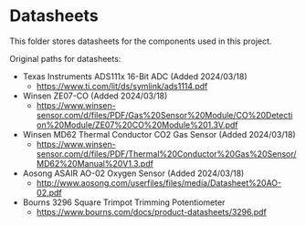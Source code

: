 # Datasheets
This folder stores datasheets for the components used in this project.

Original paths for datasheets:
* Texas Instruments ADS111x 16-Bit ADC (Added 2024/03/18)
  * https://www.ti.com/lit/ds/symlink/ads1114.pdf
* Winsen ZE07-CO (Added 2024/03/18)
  * https://www.winsen-sensor.com/d/files/PDF/Gas%20Sensor%20Module/CO%20Detection%20Module/ZE07%20CO%20Module%201.3V.pdf
* Winsen MD62 Thermal Conductor CO2 Gas Sensor (Added 2024/03/18)
  * https://www.winsen-sensor.com/d/files/PDF/Thermal%20Conductor%20Gas%20Sensor/MD62%20Manual%20V1.3.pdf
* Aosong ASAIR AO-02 Oxygen Sensor (Added 2024/03/18)
  * http://www.aosong.com/userfiles/files/media/Datasheet%20AO-02.pdf
* Bourns 3296 Square Trimpot Trimming Potentiometer
  * https://www.bourns.com/docs/product-datasheets/3296.pdf
